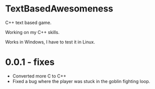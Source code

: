 # TextBasedAwesomeness
C++ text based game.

Working on my C++ skills.

Works in Windows, I have to test it in Linux.

# 0.0.1 - fixes
- Converted more C to C++
- Fixed a bug where the player was stuck in the goblin fighting loop.
